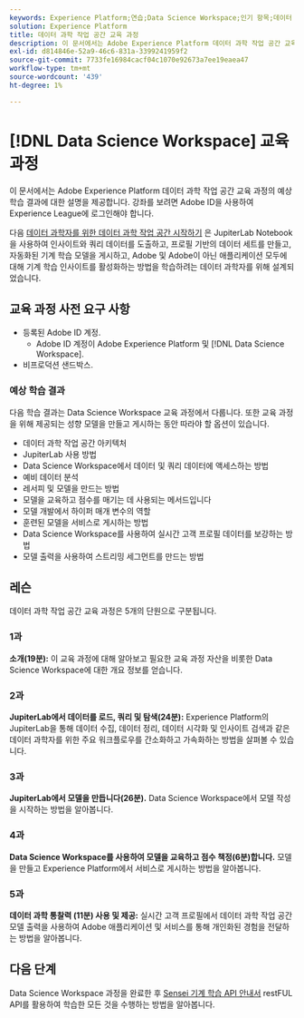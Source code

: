```yaml
---
keywords: Experience Platform;연습;Data Science Workspace;인기 항목;데이터 과학 과정;과정;dsw
solution: Experience Platform
title: 데이터 과학 작업 공간 교육 과정
description: 이 문서에서는 Adobe Experience Platform 데이터 과학 작업 공간 교육 과정에 대한 링크 및 설명을 제공합니다.
exl-id: d814846e-52a9-46c6-831a-3399241959f2
source-git-commit: 7733fe16984cacf04c1070e92673a7ee19eaea47
workflow-type: tm+mt
source-wordcount: '439'
ht-degree: 1%

---
```



# [!DNL Data Science Workspace] 교육 과정

이 문서에서는 Adobe Experience Platform 데이터 과학 작업 공간 교육 과정의 예상 학습 결과에 대한 설명을 제공합니다. 강좌를 보려면 Adobe ID을 사용하여 Experience League에 로그인해야 합니다.

다음 [데이터 과학자를 위한 데이터 과학 작업 공간 시작하기](https://experienceleague.adobe.com/?recommended=ExperiencePlatform-U-1-2021.1.dsw) 은 JupiterLab Notebook을 사용하여 인사이트와 쿼리 데이터를 도출하고, 프로필 기반의 데이터 세트를 만들고, 자동화된 기계 학습 모델을 게시하고, Adobe 및 Adobe이 아닌 애플리케이션 모두에 대해 기계 학습 인사이트를 활성화하는 방법을 학습하려는 데이터 과학자를 위해 설계되었습니다.

## 교육 과정 사전 요구 사항

- 등록된 Adobe ID 계정.
   - Adobe ID 계정이 Adobe Experience Platform 및 [!DNL Data Science Workspace].
- 비프로덕션 샌드박스.

### 예상 학습 결과

다음 학습 결과는 Data Science Workspace 교육 과정에서 다룹니다. 또한 교육 과정을 위해 제공되는 성향 모델을 만들고 게시하는 동안 따라야 할 옵션이 있습니다.

- 데이터 과학 작업 공간 아키텍처
- JupiterLab 사용 방법
- Data Science Workspace에서 데이터 및 쿼리 데이터에 액세스하는 방법
- 예비 데이터 분석
- 레서피 및 모델을 만드는 방법
- 모델을 교육하고 점수를 매기는 데 사용되는 메서드입니다
- 모델 개발에서 하이퍼 매개 변수의 역할
- 훈련된 모델을 서비스로 게시하는 방법
- Data Science Workspace를 사용하여 실시간 고객 프로필 데이터를 보강하는 방법
- 모델 출력을 사용하여 스트리밍 세그먼트를 만드는 방법

## 레슨

데이터 과학 작업 공간 교육 과정은 5개의 단원으로 구분됩니다.

### 1과

**소개(19분):** 이 교육 과정에 대해 알아보고 필요한 교육 과정 자산을 비롯한 Data Science Workspace에 대한 개요 정보를 얻습니다.

### 2과

**JupiterLab에서 데이터를 로드, 쿼리 및 탐색(24분):** Experience Platform의 JupiterLab을 통해 데이터 수집, 데이터 정리, 데이터 시각화 및 인사이트 검색과 같은 데이터 과학자를 위한 주요 워크플로우를 간소화하고 가속화하는 방법을 살펴볼 수 있습니다.

### 3과

**JupiterLab에서 모델을 만듭니다(26분).** Data Science Workspace에서 모델 작성을 시작하는 방법을 알아봅니다.

### 4과

**Data Science Workspace를 사용하여 모델을 교육하고 점수 책정(6분)합니다.** 모델을 만들고 Experience Platform에서 서비스로 게시하는 방법을 알아봅니다.

### 5과

**데이터 과학 통찰력 (11분) 사용 및 제공:** 실시간 고객 프로필에서 데이터 과학 작업 공간 모델 출력을 사용하여 Adobe 애플리케이션 및 서비스를 통해 개인화된 경험을 전달하는 방법을 알아봅니다.

## 다음 단계

Data Science Workspace 과정을 완료한 후 [Sensei 기계 학습 API 안내서](./api/getting-started.md) restFUL API를 활용하여 학습한 모든 것을 수행하는 방법을 알아봅니다.



